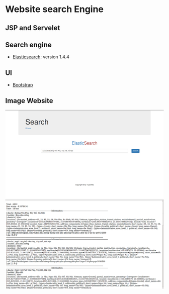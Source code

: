 # Website search Engine

## JSP and Servelet

## Search engine
* [Elasticsearch](https://www.elastic.co/): version 1.4.4

## UI
* [Bootstrap](http://getbootstrap.com/)

## Image Website
![image1](/image1.png)
![image2](/image2.png)
